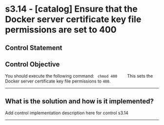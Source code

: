 # s3.14 - \[catalog\] Ensure that the Docker server certificate key file permissions are set to 400

## Control Statement

## Control Objective

You should execute the following command:    ```  chmod 400     ```  This sets the Docker server certificate key file permissions to `400`.

______________________________________________________________________

## What is the solution and how is it implemented?

Add control implementation description here for control s3.14

______________________________________________________________________
